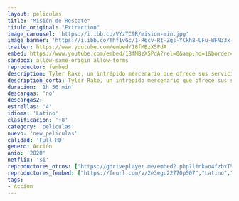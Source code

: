 ```yaml
---
layout: peliculas
title: "Misión de Rescate"
titulo_original: "Extraction"
image_carousel: 'https://i.ibb.co/VYzTC9R/mision-min.jpg'
image_banner: 'https://i.ibb.co/Thf1vGc/1-R6cv-Rt-Zgs-YCkh8-UFu-WFN33x-BP4-min.jpg'
trailer: https://www.youtube.com/embed/18fMBzX5PdA
embed: https://www.youtube.com/embed/18fMBzX5PdA?rel=0&amp;hd=1&border=0&wmode=opaque&enablejsapi=1&modestbranding=1&controls=1&showinfo=1
sandbox: allow-same-origin allow-forms
reproductor: fembed
description: Tyler Rake, un intrépido mercenario que ofrece sus servicios en el mercado negro, emprende una peligrosa misión cuando es contratado para rescatar al hijo secuestrado de un señor del crimen de Bombay…
description_corta: Tyler Rake, un intrépido mercenario que ofrece sus servicios en el mercado negro, emprende una peligrosa misión cuando es contratado para rescatar al hijo secuestrado de un señor del crimen de Bombay…
duracion: '1h 56 min'
descargas: 'no'
descargas2:
estrellas: '4'
idioma: 'Latino'
clasificacion: '+8'
category: 'peliculas'
nuevo: 'new_peliculas'
calidad: 'Full HD'
genero: Acción
anio: '2020'
netflix: 'si'
reproductores_otros: ["https://gdriveplayer.me/embed2.php?link=o4fzbxT%252BZGJt0qkGcgLTzgJzdUrsyJ7ZA8RUiD78lMUWERs3HoxQKbi3omjqAL%252BAmtNmY5DwuFjjEJVgfkPkT%252BmOLrQxVSElwt9woiCS63C9aW2oYj0qvQlbZrDZewwT23HPu1G6q6p7RdurqneARsozBA7uNNOkw736rSp%252FIid%252BjSjMQN7ubKQxocw2aPKpNbf9c4H64%252FxGzmz9jhEzJ0","Latino","https://gdriveplayer.me/embed2.php?link=Q61Knl2hOcreXo9BPZWOPAybRkAEFeqgJ%252Bc0vhwJOOjHmwE9Fn5%252FzU0NKy8xoGrwIDJR9iTCrRzDpcWwqTX8VUlvy4zkCyBYZrqLS0qomiOYxlV%252F2BY6oPYs3081ir%252B3byZ0JaZv1Wu1werlaLGkzeJCU2ZDS7gGC1H%252BSY8%252FCuSEetPwaRuR50KohAuR0JXIfqnTpXa7m4JGQt7aqrMqzc","Latino","https://player.premiumstream.live/player.php?id=MzIwNQ&sub=https://streamango.poseidonhd.cc/subs1/Extraction.2020.Forzados.srt","Latino","https://api.cuevana3.io/stream/index.php?file=ek5lbm9xYWNrS0xYMTZLa2xNbkdvY3ZTb3BtZng4TGp6ZFpobGFMUGtOelcwcUZmbWRIVzRkakVuS0JnbEplcG1KUnNZSlRTMGViVTBxZGdsdEhPb3RyZGkyZGsyOGpheTlTWVlLRFNsWmEzM0tHVm05VFE0YzNkbEthYzBjK2V0OGlscUp6RnhnPT0","Latino","https://mstream.space/1ick4umb6pog","Latino","https://mstream.space/v932ieqww4mz","Latino"]
reproductores_fembed: ["https://feurl.com/v/2e3egc22770p507","Latino","https://feurl.com/v/e2nj6a--g5z17zd","Latino"]
tags:
- Accion
---
```



 







